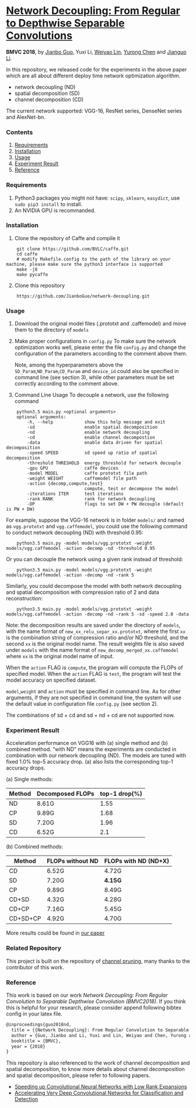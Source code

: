 # [Network Decoupling: From Regular to Depthwise Separable Convolutions](https://arxiv.org/abs/1808.05517)

**BMVC 2018**, by [Jianbo Guo](https://jianboguo.github.io/), Yuxi Li, [Weiyao Lin](https://weiyaolin.github.io/), [Yurong Chen](https://scholar.google.com/citations?user=MKRyHXsAAAAJ&hl=en) and [Jianguo Li](https://sites.google.com/site/leeplus/).

In this repository, we released code for the experiments in the above paper which are all about different deploy time network optimization algorithm.
- network decoupling (ND)
- spatial decomposition (SD)
- channel decomposition (CD)

The current network supported: VGG-16, ResNet series, DenseNet series and AlexNet-bn.
    
### Contents
1. [Requirements](#requirements)
2. [Installation](#installation)
3. [Usage](#channel-pruning) 
4. [Experiment Result](#experiment-results) 
4. [Reference](#reference)

### Requirements
1. Python3 packages you might not have: `scipy`, `sklearn`, `easydict`, use `sudo pip3 install` to install.
2. An NVIDIA GPU is recommanded.

### Installation
1. Clone the repository of Caffe and compile it
```Shell
    git clone https://github.com/BVLC/caffe.git
    cd caffe
    # modify Makefile.config to the path of the library on your machine, please make sure the python3 interface is supported
    make -j8
    make pycaffe
```
2. Clone this repository 
```Shell
    https://github.com/JianboGuo/network-decoupling.git
```
    
### Usage  
1. Download the original model files (.prototxt and .caffemodel) and move them to the directory of `models`

2. Make proper configurations in `config.py`
   To make sure the network optimization works well, please enter the file `config.py` and change the configuration of the parameters according to the comment above them.

   Note, among the hyperparameters above the `SD_Param`,`ND_Param`,`CD_Param` and `device_id` could also be specified in command line (see section 3), while other parameters must be set correctly according to the comment above.

3. Command Line Usage
To decouple a network, use the following command
```Shell
    python3.5 main.py <optional arguments>
    optional arguments:
        -h, --help            show this help message and exit
        -sd                   enable spatial decomposition
        -nd                   enable network decoupling
        -cd                   enable channel decompostion
        -data                 enable data driven for spatial decomposition
        -speed SPEED          sd speed up ratio of spatial decomposition
        -threshold THRESHOLD  energy threshold for network decouple
        -gpu GPU              caffe devices
        -model MODEL          caffe prototxt file path
        -weight WEIGHT        caffemodel file path
        -action {decomp,compute,test}
                              compute, test or decompose the model
        -iterations ITER      test iterations
        -rank RANK            rank for network decoupling
        -DP                   flags to set DW + PW decouple (default is PW + DW)

```

For example, suppose the VGG-16 network is in folder `models/` and named as `vgg.prototxt` and `vgg.caffemodel`, you could use the following command to conduct network decoupling (ND) with threshold 0.95:
```Shell
    python3.5 main.py -model models/vgg.prototxt -weight models/vgg.caffemodel -action -decomp -nd -threshold 0.95
```
Or you can decouple the network using a given rank instead of threshold:
```Shell
    python3.5 main.py -model models/vgg.prototxt -weight models/vgg.caffemodel -action -decomp -nd -rank 5
```
Similarly, you could decompose the model with both network decoupling and spatial decomposition with compression ratio of 2 and data reconstruction:
```Shell
    python3.5 main.py -model models/vgg.prototxt -weight models/vgg.caffemodel -action -decomp -nd -rank 5 -sd -speed 2.0 -data
```

Note: the decomposition results are saved under the directory of `models`, with the name format of `new_xx_relu_separ_xx.prototxt`, where the first `xx` is the combination string of compression ratio and/or ND threshold, and the second `xx` is the original model name. The result weights file is also saved under `models` with the name format of `new_decomp_merged_xx.caffemodel` where `xx` is the original model name of input. 

When the `action` FLAG is `compute`, the program will compute the FLOPs of specified model. When the `action` FLAG is `test`, the program will test the model accuracy on specified dataset.

`model`,`weight` and `action` must be specified in command line. As for other arguments, if they are not specified in command line, the system will use the default value in configuration file `config.py` (see section 2).

The combinations of sd + cd and sd + nd + cd are not supported now.

### Experiment Result
Acceleration performance on VGG16 with (a) single method and (b) combined method. “with ND" means the experiments are conducted in combination with our network decoupling (ND). The models are tuned with fixed 1.0% top-5 accuracy drop. (a) also lists the corresponding top-1 accuracy drops.

(a) Single methods:

| Method | Decomposed FLOPs | top-1 drop(%) |
| ------ | ------|------|
|ND| 8.61G | 1.55 |
|CP| 9.89G | 1.68 |
|SD| 7.20G | 1.96 |
|CD| 6.52G | 2.1 |


(b) Combined methods:

| Method | FLOPs without ND | FLOPs with ND (ND+X) |
| ------ | ------|------|
|CD| 6.52G | 4.72G |
|SD| 7.20G | **4.15G** |
|CP| 9.89G | 8.49G |
|CD+SD| 4.32G | 4.28G |
|CD+CP| 7.16G | 5.45G |
|CD+SD+CP | 4.92G | 4.70G|

More results could be found in [our paper](https://arxiv.org/abs/1808.05517)



### Related Repository
This project is built on the repository of [channel pruning](https://github.com/yihui-he/channel-pruning), many thanks to the contributor of this work.

### Reference

This work is based on our work *Network Decoupling: From Regular Convolution to Separable Depthwise Convolution (BMVC2018)*. If you think this is helpful for your research, please consider append following bibtex config in your latex file.

```Latex
@inproceedings{guo2018nd,
  title = {{Network Decoupling}: From Regular Convolution to Separable Depthwise Convolution},
  author = {Guo, Jianbo and Li, Yuxi and Lin, Weiyao and Chen, Yurong and Li, Jianguo},
  booktitle = {BMVC},
  year = {2018}
}
```

This repository is also referenced to the work of channel decomposition and spatial decomposition, to know more details about channel decomposition and spatial decomposition, please refer to following papers.
- [Speeding up Convolutional Neural Networks with Low Rank Expansions](https://arxiv.org/abs/1405.3866)
- [Accelerating Very Deep Convolutional Networks for Classification and Detection](https://arxiv.org/abs/1505.06798)
